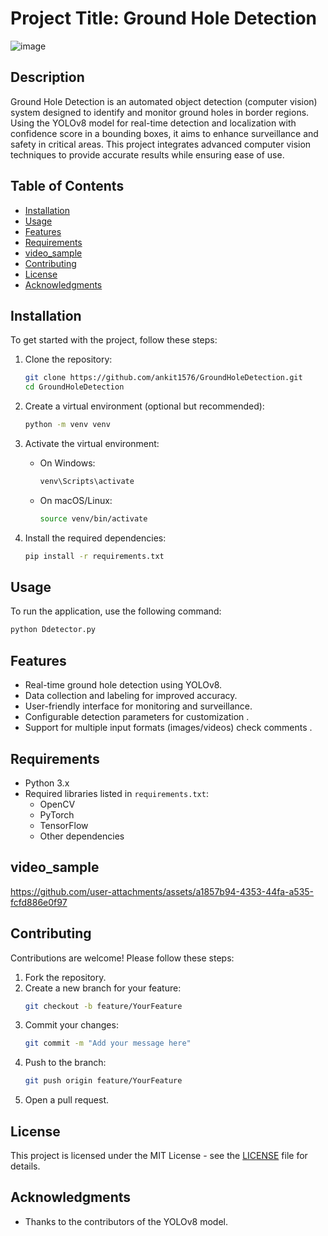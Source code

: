 
# Project Title: Ground Hole Detection
![image](https://github.com/user-attachments/assets/063e7fc8-d7ca-493e-96d5-c0b396339a5d)

## Description
Ground Hole Detection is an automated object detection (computer vision) system designed to identify and monitor ground holes in border regions. Using the YOLOv8 model for real-time detection and localization with confidence score in a bounding boxes, it aims to enhance surveillance and safety in critical areas. This project integrates advanced computer vision techniques to provide accurate results while ensuring ease of use.

## Table of Contents
- [Installation](#installation)
- [Usage](#usage)
- [Features](#features)
- [Requirements](#requirements)
- [video_sample](#video_sample)
- [Contributing](#contributing)
- [License](#license)
- [Acknowledgments](#acknowledgments)

## Installation
To get started with the project, follow these steps:

1. Clone the repository:
   ```bash
   git clone https://github.com/ankit1576/GroundHoleDetection.git
   cd GroundHoleDetection
   ```

2. Create a virtual environment (optional but recommended):
   ```bash
   python -m venv venv
   ```

3. Activate the virtual environment:
   - On Windows:
     ```bash
     venv\Scripts\activate
     ```
   - On macOS/Linux:
     ```bash
     source venv/bin/activate
     ```

4. Install the required dependencies:
   ```bash
   pip install -r requirements.txt
   ```

## Usage
To run the application, use the following command:
```bash
python Ddetector.py
```

## Features
- Real-time ground hole detection using YOLOv8.
- Data collection and labeling for improved accuracy.
- User-friendly interface for monitoring and surveillance.
- Configurable detection parameters for customization .
- Support for multiple input formats (images/videos) check comments .

## Requirements
- Python 3.x
- Required libraries listed in `requirements.txt`:
  - OpenCV
  - PyTorch
  - TensorFlow
  - Other dependencies
## video_sample
https://github.com/user-attachments/assets/a1857b94-4353-44fa-a535-fcfd886e0f97

## Contributing
Contributions are welcome! Please follow these steps:
1. Fork the repository.
2. Create a new branch for your feature:
   ```bash
   git checkout -b feature/YourFeature
   ```
3. Commit your changes:
   ```bash
   git commit -m "Add your message here"
   ```
4. Push to the branch:
   ```bash
   git push origin feature/YourFeature
   ```
5. Open a pull request.

## License
This project is licensed under the MIT License - see the [LICENSE](LICENSE) file for details.

## Acknowledgments
- Thanks to the contributors of the YOLOv8 model.
